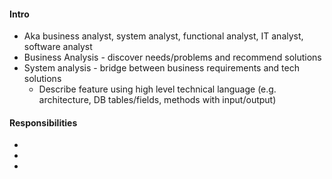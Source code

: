 #### Intro
* Aka business analyst, system analyst, functional analyst, IT analyst, software analyst
* Business Analysis - discover needs/problems and recommend solutions
* System analysis - bridge between business requirements and tech solutions 
  * Describe feature using high level technical language (e.g. architecture, DB tables/fields, methods with input/output)

#### Responsibilities
* 
* 
* 